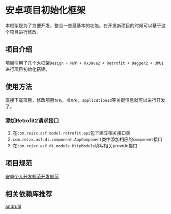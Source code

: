 # 安卓项目初始化框架
本框架是为了方便开发，整合一些最基本的功能。在开发新项目的时候可以基于这个项目进行修改。

## 项目介绍
项目引用了几个大框架`Design + MVP + RxJava2 + Retrofit + Dagger2 + QMUI`进行项目初始化搭建。

## 使用方法
直接下载项目，修改项目`包名`，`项目名`，`applicationId`等关键信息就可以进行开发了。

### 添加Retrofit2请求接口
1. 在`com.reizx.asf.model.retrofit.api`包下建立相关接口类
2. `com.reizx.asf.di.component.AppComponent`类中添加相应的`component`接口
3. 在`com.reizx.asf.di.module.HttpModule`填写相关provide接口

## 项目规范
[安卓个人开发规范开发规范](https://kigkrazy.github.io/android/2018/01/11/android-develop-framework/)

## 相关依赖库推荐
[andrutil](https://github.com/kigkrazy/andrutil)  